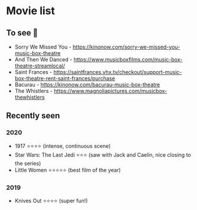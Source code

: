 # Movie list

## To see 👀
* Sorry We Missed You - https://kinonow.com/sorry-we-missed-you-music-box-theatre
* And Then We Danced - https://www.musicboxfilms.com/music-box-theatre-streamlocal/
* Saint Frances - https://saintfrances.vhx.tv/checkout/support-music-box-theatre-rent-saint-frances/purchase
* Bacurau - https://kinonow.com/bacurau-music-box-theatre
* The Whistlers - https://www.magnoliapictures.com/musicbox-thewhistlers

## Recently seen
### 2020
* 1917 ⭐⭐⭐⭐ (intense, continuous scene)
* Star Wars: The Last Jedi ⭐⭐⭐ (saw with Jack and Caelin, nice closing to the series)
* Little Women ⭐⭐⭐⭐⭐ (best film of the year)
### 2019
* Knives Out ⭐⭐⭐⭐ (super fun!)
